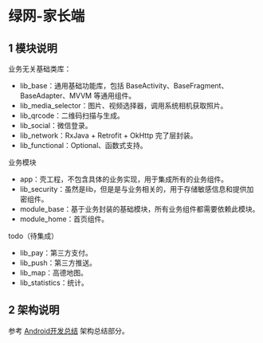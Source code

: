 # 绿网-家长端

## 1 模块说明

业务无关基础类库：

- lib_base：通用基础功能库，包括 BaseActivity、BaseFragment、BaseAdapter、MVVM 等通用组件。
- lib_media_selector：图片、视频选择器，调用系统相机获取照片。
- lib_qrcode：二维码扫描与生成。
- lib_social：微信登录。
- lib_network：RxJava + Retrofit + OkHttp 完了层封装。
- lib_functional：Optional、函数式支持。

业务模块

- app：壳工程，不包含具体的业务实现，用于集成所有的业务组件。
- lib_security：虽然是lib，但是是与业务相关的，用于存储敏感信息和提供加密组件。
- module_base：基于业务封装的基础模块，所有业务组件都需要依赖此模块。
- module_home：首页组件。

todo（待集成）

- lib_pay：第三方支付。
- lib_push：第三方推送。
- lib_map：高德地图。
- lib_statistics：统计。

## 2 架构说明

参考 [Android开发总结](https://github.com/Ztiany/Programming-Notes/blob/master/Android/README.md) 架构总结部分。